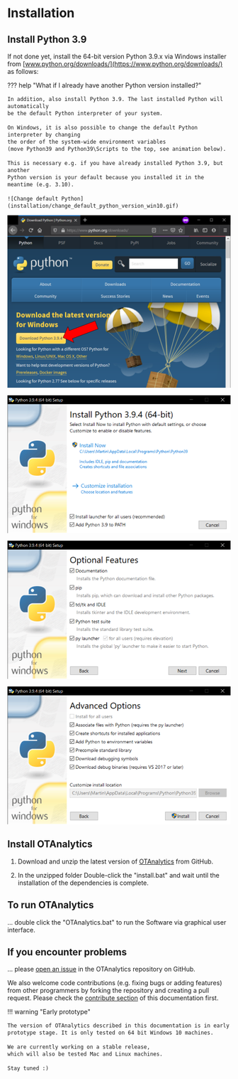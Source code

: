 # Installation

## Install Python 3.9

If not done yet, install the 64-bit version Python 3.9.x via Windows installer from
[www.python.org/downloads/](https://www.python.org/downloads/) as follows:

??? help "What if I already have another Python version installed?"

    In addition, also install Python 3.9. The last installed Python will automatically
    be the default Python interpreter of your system.

    On Windows, it is also possible to change the default Python interpreter by changing
    the order of the system-wide environment variables
    (move Python39 and Python39\Scripts to the top, see animation below).

    This is necessary e.g. if you have already installed Python 3.9, but another
    Python version is your default because you installed it in the meantime (e.g. 3.10).

    ![Change default Python](installation/change_default_python_version_win10.gif)

![Download Python](installation/Download_Python.PNG)

![Install Python 1](installation/Install_Python_1.PNG)

![Install Python 2](installation/Install_Python_2.PNG)

![Install Python 3](installation/Install_Python_3.PNG)

## Install OTAnalytics

1. Download and unzip the latest version of
   [OTAnalytics](
    https://github.com/OpenTrafficCam/OTAnalytics/archive/refs/heads/first-version.zip
    )
   from GitHub.

2. In the unzipped folder Double-click the "install.bat" and wait until
   the installation of the dependencies is complete.

## To run OTAnalytics

... double click the "OTAnalytics.bat" to run the Software via graphical user interface.

## If you encounter problems

... please [open an issue](https://github.com/OpenTrafficCam/OTAnalytics/issues/new)
in the OTAnalytics repository on GitHub.

We also welcome code contributions (e.g. fixing bugs or adding features) from other
programmers by forking the repository and creating a pull request.
Please check the [contribute section](https://opentrafficcam.org/contribute/)
of this documentation first.

!!! warning "Early prototype"

    The version of OTAnalytics described in this documentation is in early
    prototype stage. It is only tested on 64 bit Windows 10 machines.

    We are currently working on a stable release,
    which will also be tested Mac and Linux machines.
    
    Stay tuned :)
